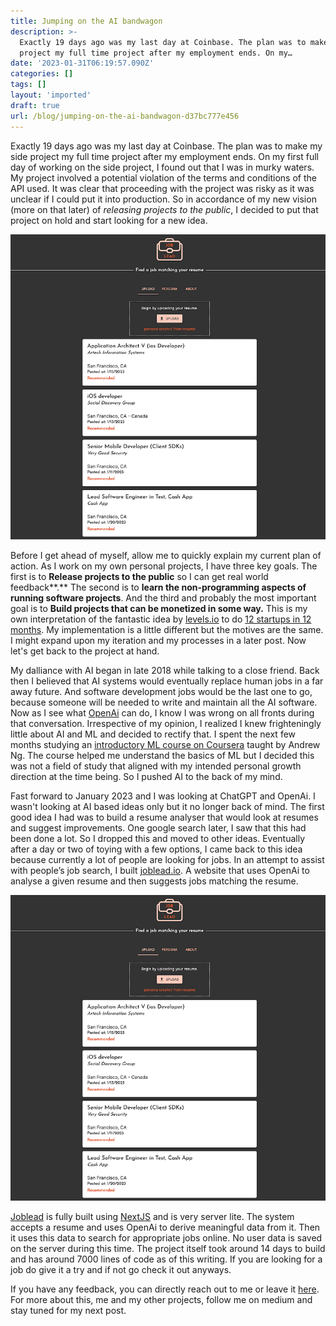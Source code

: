 ```yaml
---
title: Jumping on the AI bandwagon
description: >-
  Exactly 19 days ago was my last day at Coinbase. The plan was to make my side
  project my full time project after my employment ends. On my…
date: '2023-01-31T06:19:57.090Z'
categories: []
tags: []
layout: 'imported'
draft: true
url: /blog/jumping-on-the-ai-bandwagon-d37bc777e456
---
```


Exactly 19 days ago was my last day at Coinbase. The plan was to make my side project my full time project after my employment ends. On my first full day of working on the side project, I found out that I was in murky waters. My project involved a potential violation of the terms and conditions of the API used. It was clear that proceeding with the project was risky as it was unclear if I could put it into production. So in accordance of my new vision (more on that later) of _releasing projects to the public_, I decided to put that project on hold and start looking for a new idea.

![Image needs more work](1__P8RwVR__AAIV0mRoOn6B5qw.png)

Before I get ahead of myself, allow me to quickly explain my current plan of action. As I work on my own personal projects, I have three key goals. The first is to **Release projects to the public** so I can get real world feedback**.** The second is to **learn the non-programming aspects of running software projects**. And the third and probably the most important goal is to **Build projects that can be monetized in some way.** This is my own interpretation of the fantastic idea by [levels.io](https://medium.com/u/75452cb7f664) to do [12 startups in 12 months](https://levels.io/12-startups-12-months/). My implementation is a little different but the motives are the same. I might expand upon my iteration and my processes in a later post. Now let's get back to the project at hand.

My dalliance with AI began in late 2018 while talking to a close friend. Back then I believed that AI systems would eventually replace human jobs in a far away future. And software development jobs would be the last one to go, because someone will be needed to write and maintain all the AI software. Now as I see what [OpenAi](https://beta.openai.com/playground) can do, I know I was wrong on all fronts during that conversation. Irrespective of my opinion, I realized I knew frighteningly little about AI and ML and decided to rectify that. I spent the next few months studying an [introductory ML course on Coursera](https://www.coursera.org/learn/machine-learning) taught by Andrew Ng. The course helped me understand the basics of ML but I decided this was not a field of study that aligned with my intended personal growth direction at the time being. So I pushed AI to the back of my mind.

Fast forward to January 2023 and I was looking at ChatGPT and OpenAi. I wasn't looking at AI based ideas only but it no longer back of mind. The first good idea I had was to build a resume analyser that would look at resumes and suggest improvements. One google search later, I saw that this had been done a lot. So I dropped this and moved to other ideas. Eventually after a day or two of toying with a few options, I came back to this idea because currently a lot of people are looking for jobs. In an attempt to assist with people’s job search, I built [joblead.io](https://www.joblead.io/). A website that uses OpenAi to analyse a given resume and then suggests jobs matching the resume.

![Image needs more work](1__P8RwVR__AAIV0mRoOn6B5qw.png)

[Joblead](https://www.joblead.io/) is fully built using [NextJS](https://nextjs.org/) and is very server lite. The system accepts a resume and uses OpenAi to derive meaningful data from it. Then it uses this data to search for appropriate jobs online. No user data is saved on the server during this time. The project itself took around 14 days to build and has around 7000 lines of code as of this writing. If you are looking for a job do give it a try and if not go check it out anyways.

If you have any feedback, you can directly reach out to me or leave it [here](https://forms.gle/VNZHpkqXGfJpXyp88). For more about this, me and my other projects, follow me on medium and stay tuned for my next post.
